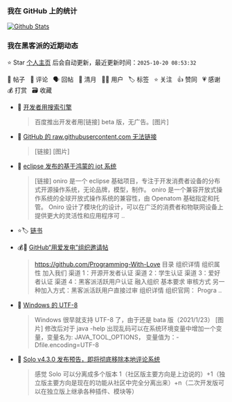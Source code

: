 
### 我在 GitHub 上的统计

[![Github Stats](https://github-readme-stats.vercel.app/api?username=lbb4511&show_icons=true)](https://lbb4511.top/lbb4511)

<!--events start -->

### 我在黑客派的近期动态

⭐️ Star [个人主页](https://github.com/lbb4511/lbb4511) 后会自动更新，最近更新时间：`2025-10-20 08:53:32`

📝 帖子 &nbsp; 💬 评论 &nbsp; 🗣 回帖 &nbsp; 🌙 清月 &nbsp; 👨‍💻 用户 &nbsp; 🏷️ 标签 &nbsp; ⭐️ 关注 &nbsp; 👍 赞同 &nbsp; 💗 感谢 &nbsp; 💰 打赏 &nbsp; 🗃 收藏

* 📝 [开发者用搜索引擎](https://ld246.com/article/1663808339376)

  > 百度推出开发者用[链接] beta 版，无广告。[图片]
* 💬 [GitHub 的 raw.githubusercontent.com 无法链接](https://ld246.com/article/1593400989089/comment/1662733072307#comments)

  > [链接] [图片]
* 📝 [eclipse 发布的基于鸿蒙的 iot 系统](https://ld246.com/article/1636765926504)

  > [链接] oniro 是一个 eclipse 基础项目，专注于开发消费者设备的分布式开源操作系统，无论品牌，模型，制作。 oniro 是一个兼容开放式操作系统的全球开放式操作系统的兼容性，由 Openatom 基础指定和托管。 Oniro 设计了模块化的设计，可以在广泛的消费者和物联网设备上提供更大的灵活性和应用程序可 ..
* ⭐️🏷️ [链书](https://ld246.com/tag/chainbook)

  > 
* 💰📝 [GitHub“用爱发电”组织邀请帖](https://ld246.com/article/1570552518797)

  > https://github.com/Programming-With-Love 目录 组织详情 组织属性 加入我们 渠道 1：开源开发者认证 渠道 2：学生认证 渠道 3：爱好者认证 渠道 4：黑客派活跃用户认证 融入组织 基本要求 审核方式 另一种加入方式：黑客派活跃用户直接过审 组织详情 组织官网： Progra ..
* 📝 [Windows 的 UTF-8](https://ld246.com/article/1611415187259)

  > Windows 很早就支持 UTF-8 了，由于还是 bata 版（2021/1/23） [图片] 修改后对于 java -help 出现乱码可以在系统环境变量中增加一个变量，变量名为: JAVA_TOOL_OPTIONS， 变量值为：-Dfile.encoding=UTF-8
* 💬 [Solo v4.3.0 发布预告，即将彻底移除本地评论系统](https://ld246.com/article/1594478511380/comment/1594643704521#comments)

  > 感觉 Solo 可以分离成多个版本 1（社区版主要方向是上边说的）+1（独立版主要方向是现在的功能从社区中完全分离出来）+n（二次开发版可以在独立版上继承各种插件、模块等）


<!--events end -->
